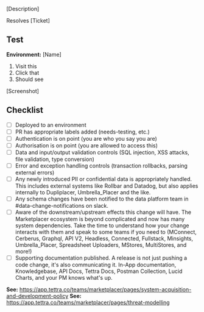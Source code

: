 <!-- Ensure PR title is more descriptive than just the branch name. -->

[Description] <!-- The first paragraph will show in #changelog in Slack. -->

Resolves [Ticket]

## Test

**Environment:** [Name]

1. Visit this
2. Click that
3. Should see

[Screenshot]

## Checklist

- [ ] Deployed to an environment
- [ ] PR has appropriate labels added (needs-testing, etc.)
- [ ] Authentication is on point (you are who you say you are)
- [ ] Authorisation is on point (you are allowed to access this)
- [ ] Data and input/output validation controls (SQL injection, XSS attacks, file validation, type conversion)
- [ ] Error and exception handling controls (transaction rollbacks, parsing external errors)
- [ ] Any newly introduced PII or confidential data is appropriately handled.  This includes external systems like Rollbar and Datadog, but also applies internally to Dupliplacer, Umbrella_Placer and the like.
- [ ] Any schema changes have been notified to the data platform team in #data-change-notifications on slack.
- [ ] Aware of the downstream/upstream effects this change will have. The Marketplacer ecosystem is beyond complicated and now has many system dependencies.  Take the time to understand how your change interacts with them and speak to some teams if you need to (MConnect, Cerberus, Graphql, API V2, Headless, Connected, Fullstack, Minsights, Umbrella_Placer, Spreadsheet Uploaders, MStores, MultiStores, and more!)
- [ ] Supporting documentation published. A release is not just pushing a code change, it's also communicating it.
In-App documentation, Knowledgebase, API Docs, Tettra Docs, Postman Collection, Lucid Charts, and your PM knows what's up.

**See:** https://app.tettra.co/teams/marketplacer/pages/system-acquisition-and-development-policy
**See:** https://app.tettra.co/teams/marketplacer/pages/threat-modelling
